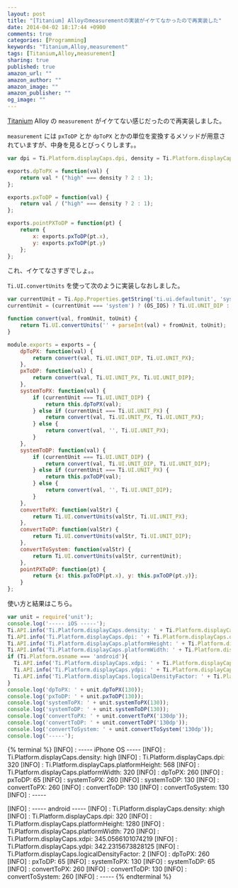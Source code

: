 ```yaml
---
layout: post
title: "[Titanium] Alloyのmeasurementの実装がイケてなかったので再実装した"
date: 2014-04-02 18:17:44 +0900
comments: true
categories: [Programming]
keywords: "Titanium,Alloy,measurement"
tags: [Titanium,Alloy,measurement]
sharing: true
published: true
amazon_url: ""
amazon_author: ""
amazon_image: ""
amazon_publisher: ""
og_image: ""
---
```


[Titanium](http://www.appcelerator.com/titanium/) Alloy の `measurement` がイケてない感じだったので再実装しました。

`measurement` には `pxToDP` とか `dpToPX` とかの単位を変換するメソッドが用意されていますが、中身を見るとびっくりします。。

<!-- more -->

```javascript alloy/measurement.js (alloy 1.3.1)
var dpi = Ti.Platform.displayCaps.dpi, density = Ti.Platform.displayCaps.density;

exports.dpToPX = function(val) {
    return val * ("high" === density ? 2 : 1);
};

exports.pxToDP = function(val) {
    return val / ("high" === density ? 2 : 1);
};

exports.pointPXToDP = function(pt) {
    return {
        x: exports.pxToDP(pt.x),
        y: exports.pxToDP(pt.y)
    };
};
```

これ、イケてなさすぎでしょ。。

`Ti.UI.convertUnits` を使って次のように実装しなおしました。

```javascript lib/unit.js
var currentUnit = Ti.App.Properties.getString('ti.ui.defaultunit', 'system');
currentUnit = (currentUnit === 'system') ? (OS_IOS) ? Ti.UI.UNIT_DIP : Ti.UI.UNIT_PX : currentUnit;

function convert(val, fromUnit, toUnit) {
    return Ti.UI.convertUnits('' + parseInt(val) + fromUnit, toUnit);
}

module.exports = exports = {
    dpToPX: function(val) {
        return convert(val, Ti.UI.UNIT_DIP, Ti.UI.UNIT_PX);
    },
    pxToDP: function(val) {
        return convert(val, Ti.UI.UNIT_PX, Ti.UI.UNIT_DIP);
    },
    systemToPX: function(val) {
        if (currentUnit === Ti.UI.UNIT_DIP) {
            return this.dpToPX(val);
        } else if (currentUnit === Ti.UI.UNIT_PX) {
            return convert(val, Ti.UI.UNIT_PX, Ti.UI.UNIT_PX);
        } else {
            return convert(val, '', Ti.UI.UNIT_PX);
        }
    },
    systemToDP: function(val) {
        if (currentUnit === Ti.UI.UNIT_DIP) {
            return convert(val, Ti.UI.UNIT_DIP, Ti.UI.UNIT_DIP);
        } else if (currentUnit === Ti.UI.UNIT_PX) {
            return this.pxToDP(val);
        } else {
            return convert(val, '', Ti.UI.UNIT_DIP);
        }
    },
    convertToPX: function(valStr) {
        return Ti.UI.convertUnits(valStr, Ti.UI.UNIT_PX);
    },
    convertToDP: function(valStr) {
        return Ti.UI.convertUnits(valStr, Ti.UI.UNIT_DIP);
    },
    convertToSystem: function(valStr) {
        return Ti.UI.convertUnits(valStr, currentUnit);
    },
    pointPXToDP: function(pt) {
        return {x: this.pxToDP(pt.x), y: this.pxToDP(pt.y)};
    }
};
```


使い方と結果はこちら。

```javascript sample.js
var unit = require('unit');
console.log('----- iOS -----');
Ti.API.info('Ti.Platform.displayCaps.density: ' + Ti.Platform.displayCaps.density);
Ti.API.info('Ti.Platform.displayCaps.dpi: ' + Ti.Platform.displayCaps.dpi);
Ti.API.info('Ti.Platform.displayCaps.platformHeight: ' + Ti.Platform.displayCaps.platformHeight);
Ti.API.info('Ti.Platform.displayCaps.platformWidth: ' + Ti.Platform.displayCaps.platformWidth);
if (Ti.Platform.osname === 'android'){
  Ti.API.info('Ti.Platform.displayCaps.xdpi: ' + Ti.Platform.displayCaps.xdpi);
  Ti.API.info('Ti.Platform.displayCaps.ydpi: ' + Ti.Platform.displayCaps.ydpi);
  Ti.API.info('Ti.Platform.displayCaps.logicalDensityFactor: ' + Ti.Platform.displayCaps.logicalDensityFactor);
}
console.log('dpToPX: ' + unit.dpToPX(130));
console.log('pxToDP: ' + unit.pxToDP(130));
console.log('systemToPX: ' + unit.systemToPX(130));
console.log('systemToDP: ' + unit.systemToDP(130));
console.log('convertToPX: ' + unit.convertToPX('130dp'));
console.log('convertToDP: ' + unit.convertToDP('130dp'));
console.log('convertToSystem: ' + unit.convertToSystem('130dp'));
console.log('-----');
```

{% terminal %}
[INFO] :   ----- iPhone OS -----
[INFO] :   Ti.Platform.displayCaps.density: high
[INFO] :   Ti.Platform.displayCaps.dpi: 320
[INFO] :   Ti.Platform.displayCaps.platformHeight: 568
[INFO] :   Ti.Platform.displayCaps.platformWidth: 320
[INFO] :   dpToPX: 260
[INFO] :   pxToDP: 65
[INFO] :   systemToPX: 260
[INFO] :   systemToDP: 130
[INFO] :   convertToPX: 260
[INFO] :   convertToDP: 130
[INFO] :   convertToSystem: 130
[INFO] :   -----

[INFO] :   ----- android -----
[INFO] :   Ti.Platform.displayCaps.density: xhigh
[INFO] :   Ti.Platform.displayCaps.dpi: 320
[INFO] :   Ti.Platform.displayCaps.platformHeight: 1280
[INFO] :   Ti.Platform.displayCaps.platformWidth: 720
[INFO] :   Ti.Platform.displayCaps.xdpi: 345.0566101074219
[INFO] :   Ti.Platform.displayCaps.ydpi: 342.2315673828125
[INFO] :   Ti.Platform.displayCaps.logicalDensityFactor: 2
[INFO] :   dpToPX: 260
[INFO] :   pxToDP: 65
[INFO] :   systemToPX: 130
[INFO] :   systemToDP: 65
[INFO] :   convertToPX: 260
[INFO] :   convertToDP: 130
[INFO] :   convertToSystem: 260
[INFO] :   -----
{% endterminal %}
